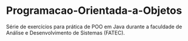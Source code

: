 # Programacao-Orientada-a-Objetos
Série de exercícios para prática de POO em Java durante a faculdade de Análise e Desenvolvimento de Sistemas (FATEC).
